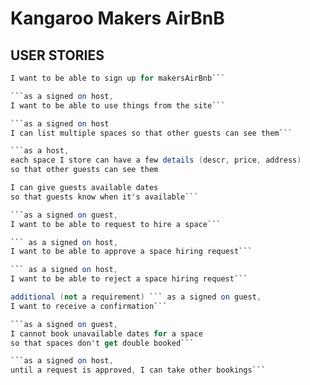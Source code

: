 # Kangaroo Makers AirBnB



## USER STORIES

```as a host,
I want to be able to sign up for makersAirBnb```

```as a signed on host,
I want to be able to use things from the site```

```as a signed on host
I can list multiple spaces so that other guests can see them```

```as a host,
each space I store can have a few details (descr, price, address)
so that other guests can see them
```

```as a signed on host,
I can give guests available dates
so that guests know when it's available```

```as a signed on guest,
I want to be able to request to hire a space```

``` as a signed on host,
I want to be able to approve a space hiring request```

``` as a signed on host,
I want to be able to reject a space hiring request```

additional (not a requirement) ``` as a signed on guest,
I want to receive a confirmation```

```as a signed on guest,
I cannot book unavailable dates for a space
so that spaces don't get double booked```

```as a signed on host,
until a request is approved, I can take other bookings```
